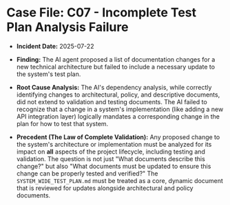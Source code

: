 # Case File: C07 - Incomplete Test Plan Analysis Failure

- **Incident Date:** 2025-07-22
- **Finding:** The AI agent proposed a list of documentation changes for a new technical architecture but failed to include a necessary update to the system's test plan.

- **Root Cause Analysis:** The AI's dependency analysis, while correctly identifying changes to architectural, policy, and descriptive documents, did not extend to validation and testing documents. The AI failed to recognize that a change in a system's implementation (like adding a new API integration layer) logically mandates a corresponding change in the plan for how to test that system.

- **Precedent (The Law of Complete Validation):** Any proposed change to the system's architecture or implementation must be analyzed for its impact on **all** aspects of the project lifecycle, including testing and validation. The question is not just "What documents describe this change?" but also "What documents must be updated to ensure this change can be properly tested and verified?" The `SYSTEM_WIDE_TEST_PLAN.md` must be treated as a core, dynamic document that is reviewed for updates alongside architectural and policy documents.
